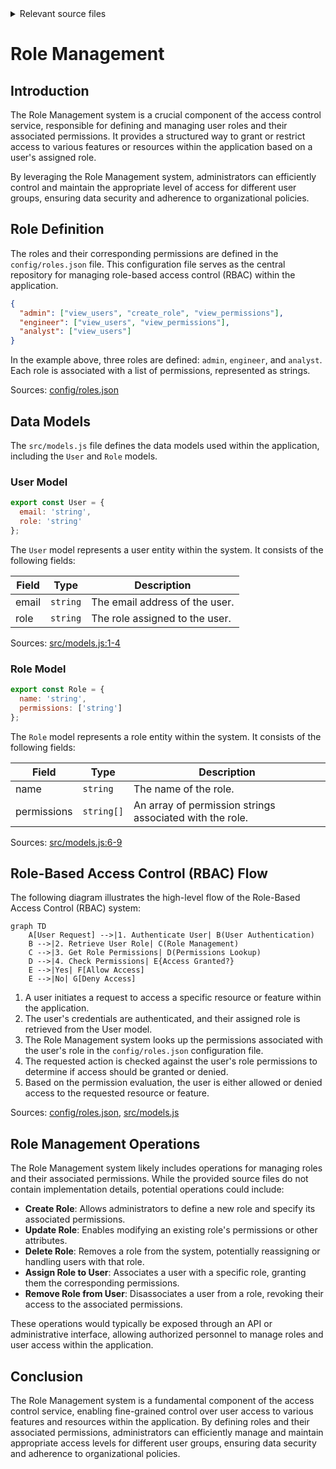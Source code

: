 <details>
<summary>Relevant source files</summary>

The following files were used as context for generating this wiki page:

- [config/roles.json](https://github.com/aanickode/access-control-service/blob/main/config/roles.json)
- [src/models.js](https://github.com/aanickode/access-control-service/blob/main/src/models.js)
</details>

# Role Management

## Introduction

The Role Management system is a crucial component of the access control service, responsible for defining and managing user roles and their associated permissions. It provides a structured way to grant or restrict access to various features or resources within the application based on a user's assigned role.

By leveraging the Role Management system, administrators can efficiently control and maintain the appropriate level of access for different user groups, ensuring data security and adherence to organizational policies.

## Role Definition

The roles and their corresponding permissions are defined in the `config/roles.json` file. This configuration file serves as the central repository for managing role-based access control (RBAC) within the application.

```json
{
  "admin": ["view_users", "create_role", "view_permissions"],
  "engineer": ["view_users", "view_permissions"],
  "analyst": ["view_users"]
}
```

In the example above, three roles are defined: `admin`, `engineer`, and `analyst`. Each role is associated with a list of permissions, represented as strings.

Sources: [config/roles.json](https://github.com/aanickode/access-control-service/blob/main/config/roles.json)

## Data Models

The `src/models.js` file defines the data models used within the application, including the `User` and `Role` models.

### User Model

```javascript
export const User = {
  email: 'string',
  role: 'string'
};
```

The `User` model represents a user entity within the system. It consists of the following fields:

| Field | Type     | Description                      |
|-------|----------|----------------------------------|
| email | `string` | The email address of the user.   |
| role  | `string` | The role assigned to the user.   |

Sources: [src/models.js:1-4](https://github.com/aanickode/access-control-service/blob/main/src/models.js#L1-L4)

### Role Model

```javascript
export const Role = {
  name: 'string',
  permissions: ['string']
};
```

The `Role` model represents a role entity within the system. It consists of the following fields:

| Field       | Type       | Description                                |
|-------------|------------|------------------------------------------|
| name        | `string`   | The name of the role.                    |
| permissions | `string[]` | An array of permission strings associated with the role. |

Sources: [src/models.js:6-9](https://github.com/aanickode/access-control-service/blob/main/src/models.js#L6-L9)

## Role-Based Access Control (RBAC) Flow

The following diagram illustrates the high-level flow of the Role-Based Access Control (RBAC) system:

```mermaid
graph TD
    A[User Request] -->|1. Authenticate User| B(User Authentication)
    B -->|2. Retrieve User Role| C(Role Management)
    C -->|3. Get Role Permissions| D(Permissions Lookup)
    D -->|4. Check Permissions| E{Access Granted?}
    E -->|Yes| F[Allow Access]
    E -->|No| G[Deny Access]
```

1. A user initiates a request to access a specific resource or feature within the application.
2. The user's credentials are authenticated, and their assigned role is retrieved from the User model.
3. The Role Management system looks up the permissions associated with the user's role in the `config/roles.json` configuration file.
4. The requested action is checked against the user's role permissions to determine if access should be granted or denied.
5. Based on the permission evaluation, the user is either allowed or denied access to the requested resource or feature.

Sources: [config/roles.json](https://github.com/aanickode/access-control-service/blob/main/config/roles.json), [src/models.js](https://github.com/aanickode/access-control-service/blob/main/src/models.js)

## Role Management Operations

The Role Management system likely includes operations for managing roles and their associated permissions. While the provided source files do not contain implementation details, potential operations could include:

- **Create Role**: Allows administrators to define a new role and specify its associated permissions.
- **Update Role**: Enables modifying an existing role's permissions or other attributes.
- **Delete Role**: Removes a role from the system, potentially reassigning or handling users with that role.
- **Assign Role to User**: Associates a user with a specific role, granting them the corresponding permissions.
- **Remove Role from User**: Disassociates a user from a role, revoking their access to the associated permissions.

These operations would typically be exposed through an API or administrative interface, allowing authorized personnel to manage roles and user access within the application.

## Conclusion

The Role Management system is a fundamental component of the access control service, enabling fine-grained control over user access to various features and resources within the application. By defining roles and their associated permissions, administrators can efficiently manage and maintain appropriate access levels for different user groups, ensuring data security and adherence to organizational policies.